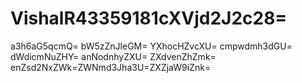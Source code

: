 # VishalR43359181cXVjd2J2c28=
a3h6aG5qcmQ=
bW5zZnJleGM=
YXhocHZvcXU=
cmpwdmh3dGU=
dWdicmNuZHY=
anNodnhyZXU=
ZXdvenZhZmk=
enZsd2NxZWk=ZWNmd3Jha3U=ZXZjaW9iZnk=
